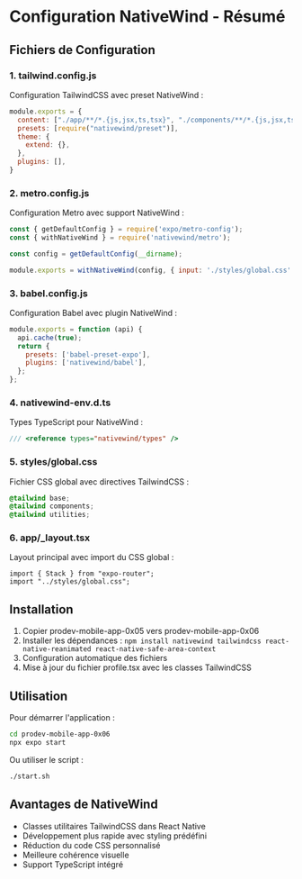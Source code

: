 # Configuration NativeWind - Résumé

## Fichiers de Configuration

### 1. tailwind.config.js
Configuration TailwindCSS avec preset NativeWind :
```javascript
module.exports = {
  content: ["./app/**/*.{js,jsx,ts,tsx}", "./components/**/*.{js,jsx,ts,tsx}"],
  presets: [require("nativewind/preset")],
  theme: {
    extend: {},
  },
  plugins: [],
}
```

### 2. metro.config.js
Configuration Metro avec support NativeWind :
```javascript
const { getDefaultConfig } = require('expo/metro-config');
const { withNativeWind } = require('nativewind/metro');

const config = getDefaultConfig(__dirname);

module.exports = withNativeWind(config, { input: './styles/global.css' });
```

### 3. babel.config.js
Configuration Babel avec plugin NativeWind :
```javascript
module.exports = function (api) {
  api.cache(true);
  return {
    presets: ['babel-preset-expo'],
    plugins: ['nativewind/babel'],
  };
};
```

### 4. nativewind-env.d.ts
Types TypeScript pour NativeWind :
```typescript
/// <reference types="nativewind/types" />
```

### 5. styles/global.css
Fichier CSS global avec directives TailwindCSS :
```css
@tailwind base;
@tailwind components;
@tailwind utilities;
```

### 6. app/_layout.tsx
Layout principal avec import du CSS global :
```tsx
import { Stack } from "expo-router";
import "../styles/global.css";
```

## Installation

1. Copier prodev-mobile-app-0x05 vers prodev-mobile-app-0x06
2. Installer les dépendances : `npm install nativewind tailwindcss react-native-reanimated react-native-safe-area-context`
3. Configuration automatique des fichiers
4. Mise à jour du fichier profile.tsx avec les classes TailwindCSS

## Utilisation

Pour démarrer l'application :
```bash
cd prodev-mobile-app-0x06
npx expo start
```

Ou utiliser le script :
```bash
./start.sh
```

## Avantages de NativeWind

- Classes utilitaires TailwindCSS dans React Native
- Développement plus rapide avec styling prédéfini
- Réduction du code CSS personnalisé
- Meilleure cohérence visuelle
- Support TypeScript intégré
